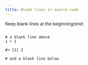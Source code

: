 ```yaml
---
title: Blank lines in source code
---
```


Keep blank lines at the beginning/end:

<!-- ... -->

``` {.r}

# a blank line above
1 + 1
```

```
#> [1] 2
```

``` {.r}
# and a blank line below

```
